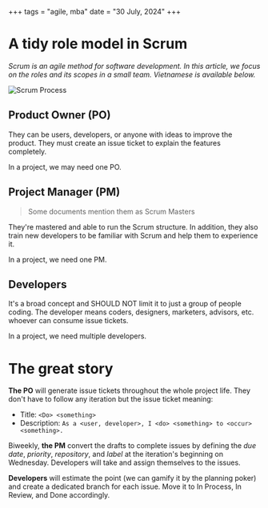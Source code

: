 +++
tags = "agile, mba"
date = "30 July, 2024"
+++

# A tidy role model in Scrum

_Scrum is an agile method for software development. In this article, we focus on the roles and its scopes in a small team. Vietnamese is available below._

![Scrum Process](./scrum-process.jpg)

## Product Owner (PO)

They can be users, developers, or anyone with ideas to improve the product. They must create an issue ticket to explain the features completely.

In a project, we may need one PO.

## Project Manager (PM)

> Some documents mention them as Scrum Masters

They're mastered and able to run the Scrum structure. In addition, they also train new developers to be familiar with Scrum and help them to experience it.

In a project, we need one PM.

## Developers

It's a broad concept and SHOULD NOT limit it to just a group of people coding. The developer means coders, designers, marketers, advisors, etc. whoever can consume issue tickets.

In a project, we need multiple developers.

# The great story

**The PO** will generate issue tickets throughout the whole project life. They don't have to follow any iteration but the issue ticket meaning:

- Title: `<Do> <something>`
- Description: `As a <user, developer>, I <do> <something> to <occur> <something>.`

Biweekly, **the PM** convert the drafts to complete issues by defining the _due date_, _priority_, _repository_, and _label_ at the iteration's beginning on Wednesday. Developers will take and assign themselves to the issues.

**Developers** will estimate the point (we can gamify it by the planning poker) and create a dedicated branch for each issue. Move it to In Process, In Review, and Done accordingly.
